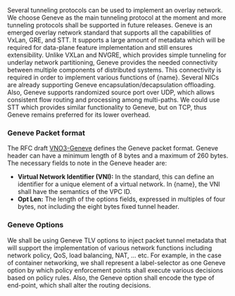 
Several tunneling protocols can be used to implement an overlay network. We choose Geneve as the main tunneling protocol at the moment and more tunneling protocols shall be supported in future releases. Geneve is an emerged overlay network standard that supports all the capabilities of VxLan, GRE, and STT. It supports a large amount of metadata which will be required for data-plane feature implementation and still ensures extensibility. Unlike VXLan and NVGRE, which provides simple tunneling for underlay network partitioning, Geneve provides the needed connectivity between multiple components of distributed systems. This connectivity is required in order to implement various functions of {name}. Several NICs are already supporting Geneve encapsulation/decapsulation offloading. Also, Geneve supports randomized source port over UDP, which allows consistent flow routing and processing among multi-paths. We could use STT which provides similar functionality to Geneve, but on TCP, thus Geneve remains preferred for its lower overhead.

### Geneve Packet format

The RFC draft [VNO3-Geneve](https://www.ietf.org/id/draft-ietf-nvo3-geneve-13.txt) defines the Geneve packet format. Geneve header can have a minimum length of 8 bytes and a maximum of 260 bytes. The necessary fields to note in the Geneve header are:

* **Virtual Network Identifier (VNI):** In the standard, this can define an identifier for a unique element of a virtual network. In {name}, the VNI shall have the semantics of the VPC ID.
* **Opt Len:** The length of the options fields, expressed in multiples of four bytes, not including the eight bytes fixed tunnel header.

### Geneve Options

We shall be using Geneve TLV options to inject packet tunnel metadata that will support the implementation of various network functions including network policy, QoS, load balancing, NAT, … etc. For example, in the case of container networking, we shall represent a label-selector as one Geneve option by which policy enforcement points shall execute various decisions based on policy rules. Also, the Geneve option shall encode the type of ​end-point, which shall alter the routing decisions.